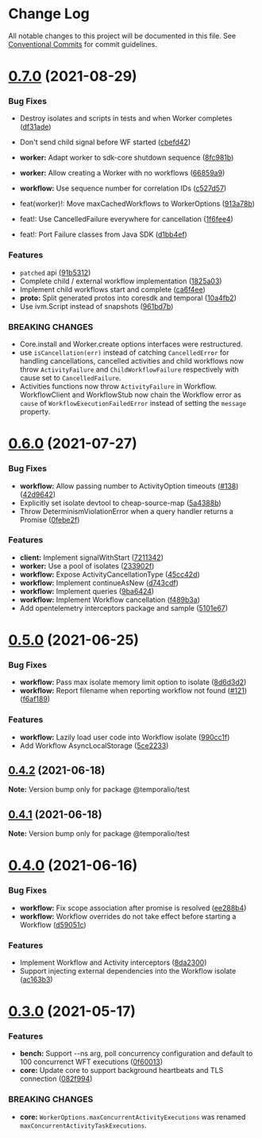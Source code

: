 # Change Log

All notable changes to this project will be documented in this file.
See [Conventional Commits](https://conventionalcommits.org) for commit guidelines.

# [0.7.0](https://github.com/temporalio/sdk-node/compare/@temporalio/test@0.6.0...@temporalio/test@0.7.0) (2021-08-29)


### Bug Fixes

* Destroy isolates and scripts in tests and when Worker completes ([df31ade](https://github.com/temporalio/sdk-node/commit/df31adeeb7631ec128f23da9480d2fd21a7aa9c2))
* Don't send child signal before WF started ([cbefd42](https://github.com/temporalio/sdk-node/commit/cbefd4215d917c12286a57ceb2ccd951e07d799e))
* **worker:** Adapt worker to sdk-core shutdown sequence ([8fc981b](https://github.com/temporalio/sdk-node/commit/8fc981bb3d5bb14d0f082d2ef1b282b66d97fe10))
* **worker:** Allow creating a Worker with no workflows ([66859a9](https://github.com/temporalio/sdk-node/commit/66859a9e76a8921b79cb3b3d031fa8bfbcf7adfb))
* **workflow:** Use sequence number for correlation IDs ([c527d57](https://github.com/temporalio/sdk-node/commit/c527d5765018343a6aab4e57cd42da31ef55a279))


* feat(worker)!: Move maxCachedWorkflows to WorkerOptions ([913a78b](https://github.com/temporalio/sdk-node/commit/913a78b1c77b50cce27544ef078a2c3d61a2be6e))
* feat!: Use CancelledFailure everywhere for cancellation ([1f6fee4](https://github.com/temporalio/sdk-node/commit/1f6fee4ad1d045adc904079a57c6bea741d8bc38))
* feat!: Port Failure classes from Java SDK ([d1bb4ef](https://github.com/temporalio/sdk-node/commit/d1bb4ef59caa6ea3b0c4fc6108a78e46e4ed2b42))


### Features

* `patched` api ([91b5312](https://github.com/temporalio/sdk-node/commit/91b5312f550f6512dcaa5a07374abe34b622bab1))
* Complete child / external workflow implementation ([1825a03](https://github.com/temporalio/sdk-node/commit/1825a0335130ea928de403652432c95444fb635e))
* Implement child workflows start and complete ([ca6f4ee](https://github.com/temporalio/sdk-node/commit/ca6f4ee0868081e0c115ff05bda6a5e47c13493d))
* **proto:** Split generated protos into coresdk and temporal ([10a4fb2](https://github.com/temporalio/sdk-node/commit/10a4fb2e16736bd05e31b560a77f861b9a574aa0))
* Use ivm.Script instead of snapshots ([961bd7b](https://github.com/temporalio/sdk-node/commit/961bd7bf9f2ed1b9937973c3a3e67abe7a615654))


### BREAKING CHANGES

* Core.install and Worker.create options interfaces
were restructured.
* use `isCancellation(err)` instead of catching `CancelledError` for
handling cancellations, cancelled activities and child workflows now throw
`ActivityFailure` and `ChildWorkflowFailure` respectively with cause set
to `CancelledFailure`.
* Activities functions now throw `ActivityFailure` in Workflow.
WorkflowClient and WorkflowStub now chain the Workflow error as `cause`
of `WorkflowExecutionFailedError` instead of setting the `message`
property.





# [0.6.0](https://github.com/temporalio/sdk-node/compare/@temporalio/test@0.5.0...@temporalio/test@0.6.0) (2021-07-27)


### Bug Fixes

* **workflow:** Allow passing number to ActivityOption timeouts ([#138](https://github.com/temporalio/sdk-node/issues/138)) ([42d9642](https://github.com/temporalio/sdk-node/commit/42d964203a23b9ef3021e8224eaf6808f28b4849))
* Explicitly set isolate devtool to cheap-source-map ([5a4388b](https://github.com/temporalio/sdk-node/commit/5a4388bf69f20ca4dfed9b8b35573d9725c1a86f))
* Throw DeterminismViolationError when a query handler returns a Promise ([0febe2f](https://github.com/temporalio/sdk-node/commit/0febe2f4177c460866ee7bb0c1e1b4dd43e025d8))


### Features

* **client:** Implement signalWithStart ([7211342](https://github.com/temporalio/sdk-node/commit/72113425dc187586688b77cc24b4179d52f7320f))
* **worker:** Use a pool of isolates ([233902f](https://github.com/temporalio/sdk-node/commit/233902f9a72109d3ee35bbe16c9b0a46067480a5))
* **workflow:** Expose ActivityCancellationType ([45cc42d](https://github.com/temporalio/sdk-node/commit/45cc42d332d9e45a2587d366a1db123c7c6aa9d0))
* **workflow:** Implement continueAsNew ([d743cdf](https://github.com/temporalio/sdk-node/commit/d743cdfe49ecb6511c8cefbfaf6fd2870e5de670))
* **workflow:** Implement queries ([9ba6424](https://github.com/temporalio/sdk-node/commit/9ba6424b9cc2c17f7b4125bb2324798327c7073f))
* **workflow:** Implement Workflow cancellation ([f489b3a](https://github.com/temporalio/sdk-node/commit/f489b3a55556de8d1e5d42070f97f056767c5ff4))
* Add opentelemetry interceptors package and sample ([5101e67](https://github.com/temporalio/sdk-node/commit/5101e67273cd4fdb92d2e6696e836999d9596db1))





# [0.5.0](https://github.com/temporalio/sdk-node/compare/@temporalio/test@0.4.2...@temporalio/test@0.5.0) (2021-06-25)


### Bug Fixes

* **workflow:** Pass max isolate memory limit option to isolate ([8d6d3d2](https://github.com/temporalio/sdk-node/commit/8d6d3d204ca4a6734dcbe84248e47e074debfa49))
* **workflow:** Report filename when reporting workflow not found ([#121](https://github.com/temporalio/sdk-node/issues/121)) ([f6af189](https://github.com/temporalio/sdk-node/commit/f6af189b2f38b1d3989b9982b6cb1a47204c3dec))


### Features

* **workflow:** Lazily load user code into Workflow isolate ([990cc1f](https://github.com/temporalio/sdk-node/commit/990cc1fb4347bb8e102c1d8e1b628d5766144a5d))
* Add Workflow AsyncLocalStorage ([5ce2233](https://github.com/temporalio/sdk-node/commit/5ce2233fd7d5a19e6b33e2f30c535fba44fa8ed3))





## [0.4.2](https://github.com/temporalio/sdk-node/compare/@temporalio/test@0.4.1...@temporalio/test@0.4.2) (2021-06-18)

**Note:** Version bump only for package @temporalio/test





## [0.4.1](https://github.com/temporalio/sdk-node/compare/@temporalio/test@0.4.0...@temporalio/test@0.4.1) (2021-06-18)

**Note:** Version bump only for package @temporalio/test





# [0.4.0](https://github.com/temporalio/sdk-node/compare/@temporalio/test@0.3.0...@temporalio/test@0.4.0) (2021-06-16)


### Bug Fixes

* **workflow:** Fix scope association after promise is resolved ([ee288b4](https://github.com/temporalio/sdk-node/commit/ee288b40ba1a45f7c94b11a360e3ac7a341515b2))
* **workflow:** Workflow overrides do not take effect before starting a Workflow ([d59051c](https://github.com/temporalio/sdk-node/commit/d59051c732e961100ba75fdc431b742a489cfebb))


### Features

* Implement Workflow and Activity interceptors ([8da2300](https://github.com/temporalio/sdk-node/commit/8da230004031d1759b94b7bdb6a7b797e133a4a9))
* Support injecting external dependencies into the Workflow isolate ([ac163b3](https://github.com/temporalio/sdk-node/commit/ac163b3ea48487fe3d31a17e0dee0530e322efee))





# [0.3.0](https://github.com/temporalio/sdk-node/compare/@temporalio/test@0.2.0...@temporalio/test@0.3.0) (2021-05-17)


### Features

* **bench:** Support --ns arg, poll concurrency configuration and default to 100 concurrenct WFT executions ([0f60013](https://github.com/temporalio/sdk-node/commit/0f600136c6046a5f2f3e3033c31418b88fab14c5))
* **core:** Update core to support background heartbeats and TLS connection ([082f994](https://github.com/temporalio/sdk-node/commit/082f9949ddef3a1ec2271eacb3fc2a9cb2a1cc6d))


### BREAKING CHANGES

* **core:** `WorkerOptions.maxConcurrentActivityExecutions` was renamed `maxConcurrentActivityTaskExecutions`.
